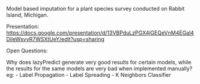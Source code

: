 
Model based imputation for a plant species survey conducted on Rabbit Island, Michigan.


Presentation: https://docs.google.com/presentation/d/13VBPduLzPGX4jGEQeVnM4EGal4DileWsvyR7WSXtUeY/edit?usp=sharing


Open Questions: 

Why does lazyPredict generate very good results for certain models, while the results for the same models are very bad when implemented manually?
eg: - Label Propagation
    - Label Spreading
    - K Neighbors Classifier
